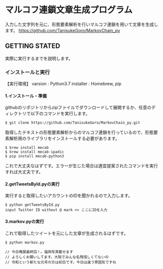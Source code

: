 # マルコフ連鎖文章生成プログラム  
入力した文字列を元に、形態要素解析を行いマルコフ連鎖を用いて文章を生成します。
https://github.com/TanisukeGoro/MarkovChain_py

## GETTING STATED
実際に実行するまでを説明します。
### インストールと実行
【実行環境】
varsion : Python3.7
installer : Homebrew, pip

#### 1.インストール・準備  
githubのリポジトリからzipファイルでダウンロードして展開するか、任意のディレクトリで以下のコマンドを実行します。  
```
$ git clone https://github.com/TanisukeGoro/MarkovChain_py.git  
```
取得したテキストの形態要素解析からのマルコフ連鎖を行っているので、形態要素解析用のライブラリをインストールする必要があります。  
```  
$ brew install mecab
$ brew install mecab-ipadic
$ pip install mecab-python3
```
これで大丈夫なはずです。エラーが生じた場合は適宜提案されたコマンドを実行すれば大丈夫です。

#### 2.getTweetsById.pyの実行  
実行すると取得したいアカウントのIDを聞かれるので入力します。  
```
$ python getTweetsById.py
input Twitter ID without @ mark >> ここにIDを入力
```

#### 3.markov.pyの実行  
これで取得したツイートを元にした文章が生成されるはずです。
```
$ python markov.py

// 今日俺展最終回！。福岡写真載せます
// よろしくお願いしてます。大阪でみんな名残惜しくてないの
// 令和という新たな元号の方は初日です。今日は違う雰囲気ですね
```
